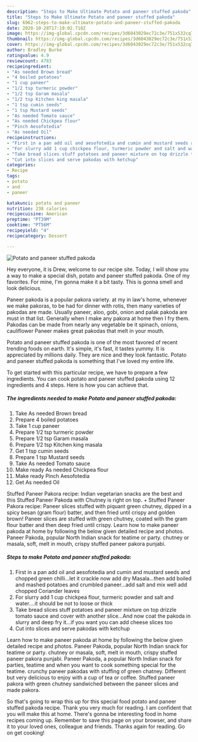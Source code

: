 ```yaml
---
description: "Steps to Make Ultimate Potato and paneer stuffed pakoda"
title: "Steps to Make Ultimate Potato and paneer stuffed pakoda"
slug: 6962-steps-to-make-ultimate-potato-and-paneer-stuffed-pakoda
date: 2020-10-28T17:19:02.718Z
image: https://img-global.cpcdn.com/recipes/3d6043029ec72c3e/751x532cq70/potato-and-paneer-stuffed-pakoda-recipe-main-photo.jpg
thumbnail: https://img-global.cpcdn.com/recipes/3d6043029ec72c3e/751x532cq70/potato-and-paneer-stuffed-pakoda-recipe-main-photo.jpg
cover: https://img-global.cpcdn.com/recipes/3d6043029ec72c3e/751x532cq70/potato-and-paneer-stuffed-pakoda-recipe-main-photo.jpg
author: Bradley Burke
ratingvalue: 4.9
reviewcount: 4783
recipeingredient:
- "As needed Brown bread"
- "4 boiled potatoes"
- "1 cup paneer"
- "1/2 tsp turmeric powder"
- "1/2 tsp Garam masala"
- "1/2 tsp Kitchen king masala"
- "1 tsp cumin seeds"
- "1 tsp Mustard seeds"
- "As needed Tomato sauce"
- "As needed Chickpea flour"
- "Pinch Aesofotedia"
- "As needed Oil"
recipeinstructions:
- "First in a pan add oil and aesofotedia and cumin and mustard seeds and chopped green chilli...let it crackle now add dry Masala...then add boiled and mashed potatoes and crumbled paneer...add salt and mix well add chopped Coriander leaves"
- "For slurry add 1 cup chickpea flour, turmeric powder and salt and water....it should be not to loose or thick"
- "Take bread slices stuff potatoes and paneer mixture on top drizzle tomato sauce and cover with another slice...And now coat the pakoda in slurry and deep fry it...if you want you can add cheese slices too"
- "Cut into slices and serve pakodas with ketchup"
categories:
- Recipe
tags:
- potato
- and
- paneer

katakunci: potato and paneer 
nutrition: 238 calories
recipecuisine: American
preptime: "PT39M"
cooktime: "PT56M"
recipeyield: "4"
recipecategory: Dessert

---
```



![Potato and paneer stuffed pakoda](https://img-global.cpcdn.com/recipes/3d6043029ec72c3e/751x532cq70/potato-and-paneer-stuffed-pakoda-recipe-main-photo.jpg)

Hey everyone, it is Drew, welcome to our recipe site. Today, I will show you a way to make a special dish, potato and paneer stuffed pakoda. One of my favorites. For mine, I'm gonna make it a bit tasty. This is gonna smell and look delicious.

Paneer pakoda is a popular pakora variety. at my in law&#39;s home, whenever we make pakoras, to be had for dinner with rotis, then many varieties of pakodas are made. Usually paneer, aloo, gobi, onion and palak pakoda are must in that list. Generally when I make any pakora at home then I fry them. Pakodas can be made from nearly any vegetable be it spinach, onions, cauliflower Paneer makes great pakodas that melt in your mouth.

Potato and paneer stuffed pakoda is one of the most favored of recent trending foods on earth. It's simple, it's fast, it tastes yummy. It is appreciated by millions daily. They are nice and they look fantastic. Potato and paneer stuffed pakoda is something that I've loved my entire life.


To get started with this particular recipe, we have to prepare a few ingredients. You can cook potato and paneer stuffed pakoda using 12 ingredients and 4 steps. Here is how you can achieve that.

<!--inarticleads1-->

##### The ingredients needed to make Potato and paneer stuffed pakoda:

1. Take As needed Brown bread
1. Prepare 4 boiled potatoes
1. Take 1 cup paneer
1. Prepare 1/2 tsp turmeric powder
1. Prepare 1/2 tsp Garam masala
1. Prepare 1/2 tsp Kitchen king masala
1. Get 1 tsp cumin seeds
1. Prepare 1 tsp Mustard seeds
1. Take As needed Tomato sauce
1. Make ready As needed Chickpea flour
1. Make ready Pinch Aesofotedia
1. Get As needed Oil


Stuffed Paneer Pakora recipe: Indian vegetarian snacks are the best and this Stuffed Paneer Pakoda with Chutney is right on top. + Stuffed Paneer Pakora recipe: Paneer slices stuffed with piquant green chutney, dipped in a spicy besan (gram flour) batter, and then fried until crispy and golden brown! Paneer slices are stuffed with green chutney, coated with the gram flour batter and then deep fried until crispy. Learn how to make paneer pakoda at home by following the below given detailed recipe and photos. Paneer Pakoda, popular North Indian snack for teatime or party. chutney or masala, soft, melt in mouth, crispy stuffed paneer pakora punjabi. 

<!--inarticleads2-->

##### Steps to make Potato and paneer stuffed pakoda:

1. First in a pan add oil and aesofotedia and cumin and mustard seeds and chopped green chilli...let it crackle now add dry Masala...then add boiled and mashed potatoes and crumbled paneer...add salt and mix well add chopped Coriander leaves
1. For slurry add 1 cup chickpea flour, turmeric powder and salt and water....it should be not to loose or thick
1. Take bread slices stuff potatoes and paneer mixture on top drizzle tomato sauce and cover with another slice...And now coat the pakoda in slurry and deep fry it...if you want you can add cheese slices too
1. Cut into slices and serve pakodas with ketchup


Learn how to make paneer pakoda at home by following the below given detailed recipe and photos. Paneer Pakoda, popular North Indian snack for teatime or party. chutney or masala, soft, melt in mouth, crispy stuffed paneer pakora punjabi. Paneer Pakoda, a popular North Indian snack for parties, teatime and when you want to cook something special for the teatime. crunchy paneer pakodas with stuffing of green chatney. Different but very delicious to enjoy with a cup of tea or coffee. Stuffed paneer pakora with green chutney sandwiched between the paneer slices and made pakora. 

So that's going to wrap this up for this special food potato and paneer stuffed pakoda recipe. Thank you very much for reading. I am confident that you will make this at home. There's gonna be interesting food in home recipes coming up. Remember to save this page on your browser, and share it to your loved ones, colleague and friends. Thanks again for reading. Go on get cooking!
